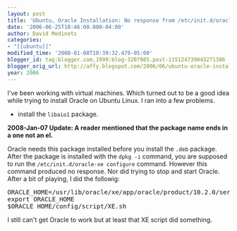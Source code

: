 ```yaml
---
layout: post
title: 'Ubuntu, Oracle Installation: No response from /etc/init.d/oracle-xe configure'
date: '2006-06-25T10:46:00.000-04:00'
author: David Medinets
categories:
- "[[ubuntu]]"
modified_time: '2008-01-08T10:39:32.479-05:00'
blogger_id: tag:blogger.com,1999:blog-3207985.post-115124739843271386
blogger_orig_url: http://affy.blogspot.com/2006/06/ubuntu-oracle-installation-no-response_25.md
year: 2006
---
```


<p>I've been working with virtual machines. Which turned out to be a good idea while trying to install Oracle on Ubuntu
    Linux. I ran into a few problems.</p>


<ul>
    <li>install the <code>libaio1</code> package.</li>
</ul>

<b>2008-Jan-07 Update: A reader mentioned that the package name ends in a one not an el.</b>

<p>Oracle needs this package installed before you install the <code>.deb</code> package. After the package is installed
    with the <code>dpkg -i</code> command, you are supposed to run the <code>/etc/init.d/oracle-xe configure</code>
    command. However this command produced no response. Nor did trying to stop and start Oracle. After a bit of playing,
    I did the followig:</p>

<pre>
ORACLE_HOME=/usr/lib/oracle/xe/app/oracle/product/10.2.0/server
export ORACLE_HOME
$ORACLE_HOME/config/script/XE.sh
</pre>

I still can't get Oracle to work but at least that XE script did something.